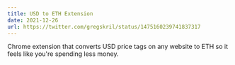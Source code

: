 ```yaml
---
title: USD to ETH Extension
date: 2021-12-26
url: https://twitter.com/gregskril/status/1475160239741837317
---
```


Chrome extension that converts USD price tags on any website to ETH so it feels like you're spending less money.
